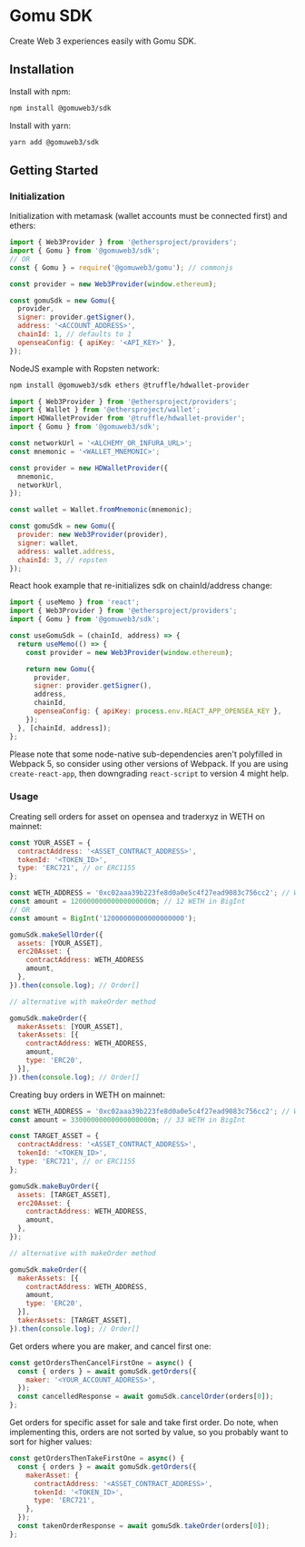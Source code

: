 # Gomu SDK
Create Web 3 experiences easily with Gomu SDK.

## Installation

Install with npm:
```bash
npm install @gomuweb3/sdk
```

Install with yarn:
```bash
yarn add @gomuweb3/sdk
```

## Getting Started

### Initialization

Initialization with metamask (wallet accounts must be connected first) and ethers:

```JavaScript
import { Web3Provider } from '@ethersproject/providers';
import { Gomu } from '@gomuweb3/sdk';
// OR
const { Gomu } = require('@gomuweb3/gomu'); // commonjs

const provider = new Web3Provider(window.ethereum);

const gomuSdk = new Gomu({
  provider,
  signer: provider.getSigner(),
  address: '<ACCOUNT_ADDRESS>',
  chainId: 1, // defaults to 1
  openseaConfig: { apiKey: '<API_KEY>' },
});
```

NodeJS example with Ropsten network:

```bash
npm install @gomuweb3/sdk ethers @truffle/hdwallet-provider
```

```Javascript
import { Web3Provider } from '@ethersproject/providers';
import { Wallet } from '@ethersproject/wallet';
import HDWalletProvider from '@truffle/hdwallet-provider';
import { Gomu } from '@gomuweb3/sdk';

const networkUrl = '<ALCHEMY_OR_INFURA_URL>';
const mnemonic = '<WALLET_MNEMONIC>';

const provider = new HDWalletProvider({
  mnemonic,
  networkUrl,
});

const wallet = Wallet.fromMnemonic(mnemonic);

const gomuSdk = new Gomu({
  provider: new Web3Provider(provider),
  signer: wallet,
  address: wallet.address,
  chainId: 3, // ropsten
});
```

React hook example that re-initializes sdk on chainId/address change:

```JavaScript
import { useMemo } from 'react';
import { Web3Provider } from '@ethersproject/providers';
import { Gomu } from '@gomuweb3/sdk';

const useGomuSdk = (chainId, address) => {
  return useMemo(() => {
    const provider = new Web3Provider(window.ethereum);

    return new Gomu({
      provider,
      signer: provider.getSigner(),
      address,
      chainId,
      openseaConfig: { apiKey: process.env.REACT_APP_OPENSEA_KEY },
    });
  }, [chainId, address]);
};
```

Please note that some node-native sub-dependencies aren't polyfilled in Webpack 5, so consider using other versions of Webpack. If you are using `create-react-app`, then downgrading `react-script` to version 4 might help.

### Usage

Creating sell orders for asset on opensea and traderxyz in WETH on mainnet:

```JavaScript
const YOUR_ASSET = {
  contractAddress: '<ASSET_CONTRACT_ADDRESS>',
  tokenId: '<TOKEN_ID>',
  type: 'ERC721', // or ERC1155
};

const WETH_ADDRESS = '0xc02aaa39b223fe8d0a0e5c4f27ead9083c756cc2'; // WETH ERC20 Contract Address
const amount = 12000000000000000000n; // 12 WETH in BigInt
// OR
const amount = BigInt('12000000000000000000');

gomuSdk.makeSellOrder({
  assets: [YOUR_ASSET],
  erc20Asset: {
    contractAddress: WETH_ADDRESS
    amount,
  },
}).then(console.log); // Order[]

// alternative with makeOrder method

gomuSdk.makeOrder({
  makerAssets: [YOUR_ASSET],
  takerAssets: [{
    contractAddress: WETH_ADDRESS,
    amount,
    type: 'ERC20',
  }],
}).then(console.log); // Order[]
```

Creating buy orders in WETH on mainnet:

```JavaScript
const WETH_ADDRESS = '0xc02aaa39b223fe8d0a0e5c4f27ead9083c756cc2'; // WETH ERC20 Contract Address
const amount = 33000000000000000000n; // 33 WETH in BigInt

const TARGET_ASSET = {
  contractAddress: '<ASSET_CONTRACT_ADDRESS>',
  tokenId: '<TOKEN_ID>',
  type: 'ERC721', // or ERC1155
};

gomuSdk.makeBuyOrder({
  assets: [TARGET_ASSET],
  erc20Asset: {
    contractAddress: WETH_ADDRESS,
    amount,
  },
});

// alternative with makeOrder method

gomuSdk.makeOrder({
  makerAssets: [{
    contractAddress: WETH_ADDRESS,
    amount,
    type: 'ERC20',
  }],
  takerAssets: [TARGET_ASSET],
}).then(console.log); // Order[]
```

Get orders where you are maker, and cancel first one:

```JavaScript
const getOrdersThenCancelFirstOne = async() {
  const { orders } = await gomuSdk.getOrders({
    maker: '<YOUR_ACCOUNT_ADDRESS>',
  });
  const cancelledResponse = await gomuSdk.cancelOrder(orders[0]);
};
```

Get orders for specific asset for sale and take first order. Do note, when implementing this, orders are not sorted by value, so you probably want to sort for higher values:

```JavaScript
const getOrdersThenTakeFirstOne = async() {
  const { orders } = await gomuSdk.getOrders({
    makerAsset: {
      contractAddress: '<ASSET_CONTRACT_ADDRESS>',
      tokenId: '<TOKEN_ID>',
      type: 'ERC721',
    },
  });
  const takenOrderResponse = await gomuSdk.takeOrder(orders[0]);
};
```

